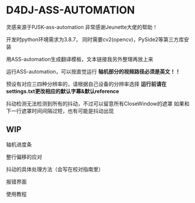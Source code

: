 # D4DJ-ASS-AUTOMATION

灵感来源于PJSK-ass-automation
非常感谢Jeunette大佬的帮助！

开发时python环境需求为3.8.7， 同时需要cv2(opencv)，PySide2等第三方库安装

用ASS-automation生成翻译模板，文本链接我另外整理再放上来

运行ASS-automation，可以按直觉运行
**轴机部分的视频路径必须是英文！！**

预设有对应三四种分辨率的，请根据自己设备的分辨率选择
**运行前请在settings.txt更改相应的默认字幕&默认reference**

抖动检测无法检测到所有的抖动，不过可以留意所有CloseWindow的遮罩
如果和下一行遮罩时间间隔过短，也有可能是抖动出现

## WIP

轴机进度条

整行偏移的应对

抖动的具体处理方法（会写在校对指南里）

报错界面

使用教程
